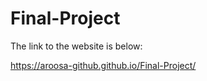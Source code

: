# Final-Project

The link to the website is below:

https://aroosa-github.github.io/Final-Project/

